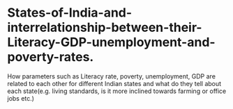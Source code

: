 # States-of-India-and-interrelationship-between-their-Literacy-GDP-unemployment-and-poverty-rates.
How parameters such as Literacy rate, poverty, unemployment, GDP are related to each other for different Indian states and what do they tell about each state(e.g. living standards, is it more inclined towards farming or office jobs etc.)
